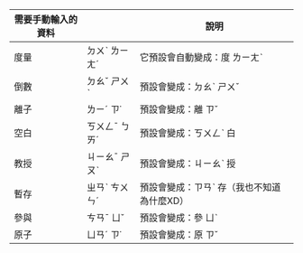 | 需要手動輸入的資料 | | 說明 |
| --- | -------------- | ---- |
| 度量 | ㄉㄨˋ ㄌㄧㄤˊ | 它預設會自動變成：度 ㄌㄧㄤˋ |
| 倒數 | ㄉㄠˇ ㄕㄨˋ | 預設會變成：ㄉㄠˋ ㄕㄨˇ |
| 離子 | ㄌㄧˊ ㄗ˙ | 預設會變成：離 ㄗˇ |
| 空白 | ㄎㄨㄥˉ ㄅㄞˊ | 預設會變成：ㄎㄨㄥˋ 白 |
| 教授 | ㄐㄧㄠˉ ㄕㄡˋ | 預設會變成：ㄐㄧㄠˋ 授 |
| 暫存 | ㄓㄢˋ ㄘㄨㄣˊ | 預設會變成：ㄗㄢˋ 存（我也不知道為什麼XD） |
| 參與 | ㄘㄢˉ ㄩˇ | 預設會變成：參 ㄩˋ |
| 原子 | ㄩㄢˊ ㄗ˙ | 預設會變成：原 ㄗˇ |
